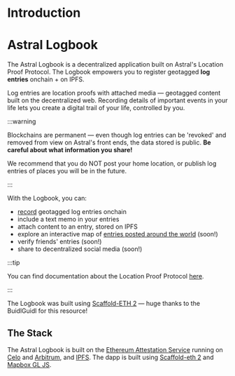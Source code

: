 # Introduction

# Astral Logbook

The Astral Logbook is a decentralized application built on Astral's Location Proof Protocol. The Logbook empowers you to register geotagged
**log entries** onchain + on IPFS.

Log entries are location proofs with attached media — geotagged content built on the decentralized web. Recording details of important
events in your life lets you create a digital trail of your life, controlled by you.

:::warning

Blockchains are permanent — even though log entries can be 'revoked' and removed from view on Astral's front ends, the data stored is
public. **Be careful about what information you share!**

We recommend that you do NOT post your home location, or publish log entries of places you will be in the future.

:::

With the Logbook, you can:

- [record](./registering-entries.md) geotagged log entries onchain
- include a text memo in your entries
- attach content to an entry, stored on IPFS
- explore an interactive map of [entries posted around the world](./multi-entry-views.md) (soon!)
- verify friends' entries (soon!)
- share to decentralized social media (soon!)

:::tip

You can find documentation about the Location Proof Protocol [here](../location-proof-protocol/introduction).

:::

The Logbook was built using [Scaffold-ETH 2](https://scaffoldeth.io/) — huge thanks to the BuidlGuidl for this resource!

## The Stack

The Astral Logbook is built on the [Ethereum Attestation Service](https://attest.sh) running on [Celo](https://celo.org) and
[Arbitrum](https://arbitrum.io), and [IPFS](https://ipfs.io). The dapp is built using [Scaffold-eth 2](https://scaffoldeth.io/) and
[Mapbox GL JS](https://docs.mapbox.com/mapbox-gl-js).
